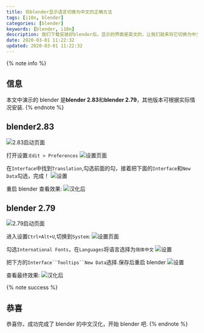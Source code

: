```yaml
---
title: 将blender显示语言切换为中文的正确方法
tags: [i18n, blender]
categories: [blender]
keywords: [blender, i18n]
description: 我们下载安装好blender后，显示的界面是英文的，让我们就来将它切换为中文
date: 2020-03-01 11:22:32
updated: 2020-03-01 11:22:32
---
```


{% note info %}

## 信息

本文中演示的 blender 是**blender 2.83**和**blender 2.79**，其他版本可根据实际情况安装.
{% endnote %}

## blender2.83

![2.83启动页面](https://cdn-bmyjacks-io.oss-accelerate.aliyuncs.com/img/20200309175943.png?x-oss-process=style/img)

打开设置:`Edit > Preferences`
![设置页面](https://cdn-bmyjacks-io.oss-accelerate.aliyuncs.com/img/20200309175943.png?x-oss-process=style/img)

在`Interface`中找到`Translation`,勾选前面的勾，接着把下面的`Interface`和`New Data`勾选，完成！
![设置](https://cdn-bmyjacks-io.oss-accelerate.aliyuncs.com/img/20200309180108.png?x-oss-process=style/img)

重启 blender 查看效果:
![汉化后](https://cdn-bmyjacks-io.oss-accelerate.aliyuncs.com/img/20200309180108.png?x-oss-process=style/img)

## blender 2.79

![2.79启动页面](https://cdn-bmyjacks-io.oss-accelerate.aliyuncs.com/img/20200309180108.png?x-oss-process=style/img)

进入设置`Ctrl+Alt+U`,切换到`System`:
![设置页面](https://cdn-bmyjacks-io.oss-accelerate.aliyuncs.com/img/20200309180150.png?x-oss-process=style/img)

勾选`International Fonts`，在`Languages`将语言选择为`简体中文`
![设置](https://cdn-bmyjacks-io.oss-accelerate.aliyuncs.com/img/20200309180204.png?x-oss-process=style/img)

把下方的` Interface``Tooltips``New Data `选择.保存后重启 blender
![设置](https://cdn-bmyjacks-io.oss-accelerate.aliyuncs.com/img/20200309180204.png?x-oss-process=style/img)

查看最终效果:
![汉化后](https://cdn-bmyjacks-io.oss-accelerate.aliyuncs.com/img/20200309180204.png?x-oss-process=style/img)

{% note success %}

## 恭喜

恭喜你，成功完成了 blender 的中文汉化，开始 blender 吧.
{% endnote %}
